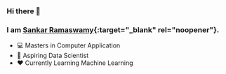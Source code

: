 ### Hi there 👋
### I am [Sankar Ramaswamy](https://www.linkedin.com/in/sankar-ramaswamy-499a67195/){:target="_blank" rel="noopener"}.

<!-- [![Header](https://raw.githubusercontent.com/MartinHeinz/<OWNER>/<OWNER>/readme_header.png "Header")](https://some-url.dev/) -->


<!-- **ROCKET19/ROCKET19** is a ✨ _special_ ✨ repository because its `README.md` (this file) appears on your GitHub profile.

Here are some ideas to get you started: -->

- 💻 Masters in Computer Application
- 🔭 Aspiring Data Scientist 
- ❤ Currently Learning Machine Learning
